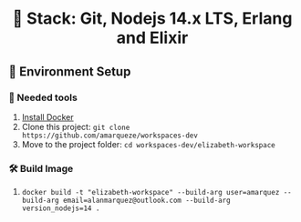 <h1 align="center">
  🎯 Stack: Git, Nodejs 14.x LTS, Erlang and Elixir
</h1>

## 🚀 Environment Setup

### 🐳 Needed tools

1. [Install Docker](https://www.docker.com/get-started)
2. Clone this project: `git clone https://github.com/amarqueze/workspaces-dev`
3. Move to the project folder: `cd workspaces-dev/elizabeth-workspace`

### 🛠️ Build Image

1. `docker build -t "elizabeth-workspace" --build-arg user=amarquez --build-arg email=alanmarquez@outlook.com --build-arg version_nodejs=14 .`